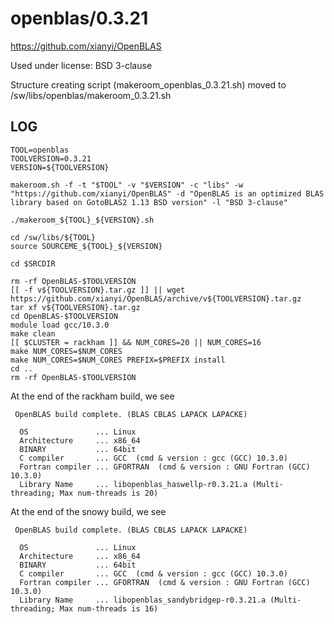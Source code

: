 openblas/0.3.21
===============

<https://github.com/xianyi/OpenBLAS>

Used under license:
BSD 3-clause

Structure creating script (makeroom_openblas_0.3.21.sh) moved to /sw/libs/openblas/makeroom_0.3.21.sh

LOG
---

    TOOL=openblas
    TOOLVERSION=0.3.21
    VERSION=${TOOLVERSION}

    makeroom.sh -f -t "$TOOL" -v "$VERSION" -c "libs" -w "https://github.com/xianyi/OpenBLAS" -d "OpenBLAS is an optimized BLAS library based on GotoBLAS2 1.13 BSD version" -l "BSD 3-clause"

    ./makeroom_${TOOL}_${VERSION}.sh

    cd /sw/libs/${TOOL}
    source SOURCEME_${TOOL}_${VERSION}

    cd $SRCDIR

    rm -rf OpenBLAS-$TOOLVERSION
    [[ -f v${TOOLVERSION}.tar.gz ]] || wget https://github.com/xianyi/OpenBLAS/archive/v${TOOLVERSION}.tar.gz
    tar xf v${TOOLVERSION}.tar.gz
    cd OpenBLAS-$TOOLVERSION
    module load gcc/10.3.0
    make clean
    [[ $CLUSTER = rackham ]] && NUM_CORES=20 || NUM_CORES=16
    make NUM_CORES=$NUM_CORES
    make NUM_CORES=$NUM_CORES PREFIX=$PREFIX install
    cd ..
    rm -rf OpenBLAS-$TOOLVERSION


At the end of the rackham build, we see

     OpenBLAS build complete. (BLAS CBLAS LAPACK LAPACKE)

      OS               ... Linux
      Architecture     ... x86_64
      BINARY           ... 64bit
      C compiler       ... GCC  (cmd & version : gcc (GCC) 10.3.0)
      Fortran compiler ... GFORTRAN  (cmd & version : GNU Fortran (GCC) 10.3.0)
      Library Name     ... libopenblas_haswellp-r0.3.21.a (Multi-threading; Max num-threads is 20)


At the end of the snowy build, we see

     OpenBLAS build complete. (BLAS CBLAS LAPACK LAPACKE)

      OS               ... Linux
      Architecture     ... x86_64
      BINARY           ... 64bit
      C compiler       ... GCC  (cmd & version : gcc (GCC) 10.3.0)
      Fortran compiler ... GFORTRAN  (cmd & version : GNU Fortran (GCC) 10.3.0)
      Library Name     ... libopenblas_sandybridgep-r0.3.21.a (Multi-threading; Max num-threads is 16)

